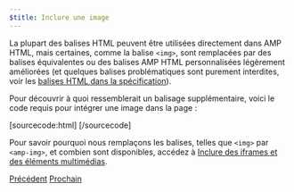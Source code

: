```yaml
---
$title: Inclure une image
---
```


La plupart des balises HTML peuvent être utilisées directement dans AMP HTML, mais certaines, comme la balise `<img>`, sont remplacées par des balises équivalentes ou des balises AMP HTML personnalisées légèrement améliorées (et quelques balises problématiques sont purement interdites, voir les [balises HTML dans la spécification](/fr/docs/reference/spec.html)).

Pour découvrir à quoi ressemblerait un balisage supplémentaire, voici le code requis pour intégrer une image dans la page :

[sourcecode:html]
<amp-img src="welcome.jpg" alt="Welcome" height="400" width="800"></amp-img>
[/sourcecode]

Pour savoir pourquoi nous remplaçons les balises, telles que `<img>` par `<amp-img>`, et combien sont disponibles, accédez à [Inclure des iframes et des éléments multimédias](/fr/docs/guides/amp_replacements.html).

<div class="prev-next-buttons">
  <a class="button prev-button" href="/fr/docs/tutorials/create/basic_markup.html"><span class="arrow-prev">Précédent</span></a>
  <a class="button next-button" href="/fr/docs/tutorials/create/presentation_layout.html"><span class="arrow-next">Prochain</span></a>
</div>
